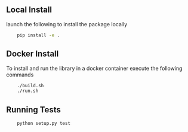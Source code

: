 ## Local Install
launch the following to install the package locally 
```Bash 
    pip install -e .
```

## Docker Install
To install and run the library in a docker container execute the following commands
```Bash
    ./build.sh
    ./run.sh
```

## Running Tests 
```Bash
    python setup.py test
```


